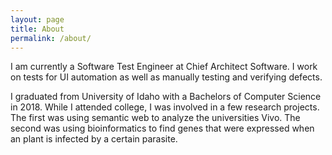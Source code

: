 ```yaml
---
layout: page
title: About
permalink: /about/
---
```


I am currently a Software Test Engineer at Chief Architect Software. I work on tests for UI automation as well as manually testing and verifying defects. 

I graduated from University of Idaho with a Bachelors of Computer Science in 2018. While I attended college, I was involved in a few research projects. The first was using semantic web to analyze the universities Vivo. The second was using bioinformatics to find genes that were expressed when an plant is infected by a certain parasite.
